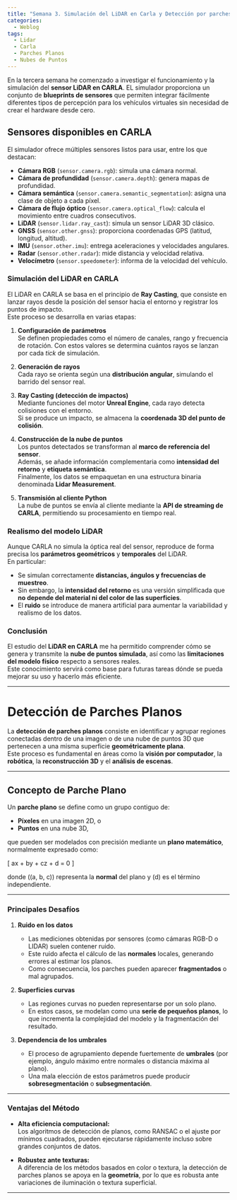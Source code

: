 ```yaml
---
title: "Semana 3. Simulación del LiDAR en Carla y Detección por parches planos"
categories:
  - Weblog
tags:
  - Lidar
  - Carla
  - Parches Planos
  - Nubes de Puntos
---
```


En la tercera semana he comenzado a investigar el funcionamiento y la simulación del **sensor LiDAR en CARLA**. EL simulador proporciona un conjunto de **blueprints de sensores** 
que permiten integrar fácilmente diferentes tipos de percepción para los vehículos virtuales sin necesidad de crear el hardware desde cero.

## Sensores disponibles en CARLA

El simulador ofrece múltiples sensores listos para usar, entre los que destacan:

- **Cámara RGB** (`sensor.camera.rgb`): simula una cámara normal.  
- **Cámara de profundidad** (`sensor.camera.depth`): genera mapas de profundidad.  
- **Cámara semántica** (`sensor.camera.semantic_segmentation`): asigna una clase de objeto a cada píxel.  
- **Cámara de flujo óptico** (`sensor.camera.optical_flow`): calcula el movimiento entre cuadros consecutivos.  
- **LiDAR** (`sensor.lidar.ray_cast`): simula un sensor LiDAR 3D clásico.  
- **GNSS** (`sensor.other.gnss`): proporciona coordenadas GPS (latitud, longitud, altitud).  
- **IMU** (`sensor.other.imu`): entrega aceleraciones y velocidades angulares.  
- **Radar** (`sensor.other.radar`): mide distancia y velocidad relativa.  
- **Velocímetro** (`sensor.speedometer`): informa de la velocidad del vehículo.

### Simulación del LiDAR en CARLA

El LiDAR en CARLA se basa en el principio de **Ray Casting**, que consiste en lanzar rayos desde la posición del sensor hacia el entorno y registrar los puntos de impacto.  
Este proceso se desarrolla en varias etapas:

1. **Configuración de parámetros**  
   Se definen propiedades como el número de canales, rango y frecuencia de rotación. Con estos valores se determina cuántos rayos se lanzan por cada *tick* de simulación.

2. **Generación de rayos**  
   Cada rayo se orienta según una **distribución angular**, simulando el barrido del sensor real.

3. **Ray Casting (detección de impactos)**  
   Mediante funciones del motor **Unreal Engine**, cada rayo detecta colisiones con el entorno.  
   Si se produce un impacto, se almacena la **coordenada 3D del punto de colisión**.

4. **Construcción de la nube de puntos**  
   Los puntos detectados se transforman al **marco de referencia del sensor**.  
   Además, se añade información complementaria como **intensidad del retorno** y **etiqueta semántica**.  
   Finalmente, los datos se empaquetan en una estructura binaria denominada **Lidar Measurement**.

5. **Transmisión al cliente Python**  
   La nube de puntos se envía al cliente mediante la **API de streaming de CARLA**, permitiendo su procesamiento en tiempo real.

### Realismo del modelo LiDAR

Aunque CARLA no simula la óptica real del sensor, reproduce de forma precisa los **parámetros geométricos** y **temporales** del LiDAR.  
En particular:
- Se simulan correctamente **distancias, ángulos y frecuencias de muestreo**.  
- Sin embargo, la **intensidad del retorno** es una versión simplificada que **no depende del material ni del color de las superficies**.  
- El **ruido** se introduce de manera artificial para aumentar la variabilidad y realismo de los datos.

### Conclusión

El estudio del **LiDAR en CARLA** me ha permitido comprender cómo se genera y transmite la **nube de puntos simulada**, así como las **limitaciones del modelo físico** respecto a sensores reales.  
Este conocimiento servirá como base para futuras tareas dónde se pueda mejorar su uso y hacerlo más eficiente.

---

# Detección de Parches Planos

La **detección de parches planos** consiste en identificar y agrupar regiones conectadas dentro de una imagen o de una nube de puntos 3D que pertenecen a una misma superficie **geométricamente plana**.  
Este proceso es fundamental en áreas como la **visión por computador**, la **robótica**, la **reconstrucción 3D** y el **análisis de escenas**.

---

## Concepto de Parche Plano

Un **parche plano** se define como un grupo contiguo de:

- **Píxeles** en una imagen 2D, o  
- **Puntos** en una nube 3D,  

que pueden ser modelados con precisión mediante un **plano matemático**, normalmente expresado como:

\[
ax + by + cz + d = 0
\]

donde \((a, b, c)\) representa la **normal** del plano y \(d\) es el término independiente.

---

### Principales Desafíos

1. **Ruido en los datos**  
   - Las mediciones obtenidas por sensores (como cámaras RGB-D o LIDAR) suelen contener ruido.  
   - Este ruido afecta el cálculo de las **normales** locales, generando errores al estimar los planos.  
   - Como consecuencia, los parches pueden aparecer **fragmentados** o mal agrupados.

2. **Superficies curvas**  
   - Las regiones curvas no pueden representarse por un solo plano.  
   - En estos casos, se modelan como una **serie de pequeños planos**, lo que incrementa la complejidad del modelo y la fragmentación del resultado.

3. **Dependencia de los umbrales**  
   - El proceso de agrupamiento depende fuertemente de **umbrales** (por ejemplo, ángulo máximo entre normales o distancia máxima al plano).  
   - Una mala elección de estos parámetros puede producir **sobresegmentación** o **subsegmentación**.

---

### Ventajas del Método

- **Alta eficiencia computacional:**  
  Los algoritmos de detección de planos, como RANSAC o el ajuste por mínimos cuadrados, pueden ejecutarse rápidamente incluso sobre grandes conjuntos de datos.

- **Robustez ante texturas:**  
  A diferencia de los métodos basados en color o textura, la detección de parches planos se apoya en la **geometría**, por lo que es robusta ante variaciones de iluminación o textura superficial.

---

